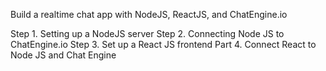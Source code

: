 Build a realtime chat app with NodeJS, ReactJS, and ChatEngine.io

Step 1. Setting up a NodeJS server
Step 2. Connecting Node JS to ChatEngine.io
Step 3. Set up a React JS frontend
Part 4. Connect React to Node JS and Chat Engine

